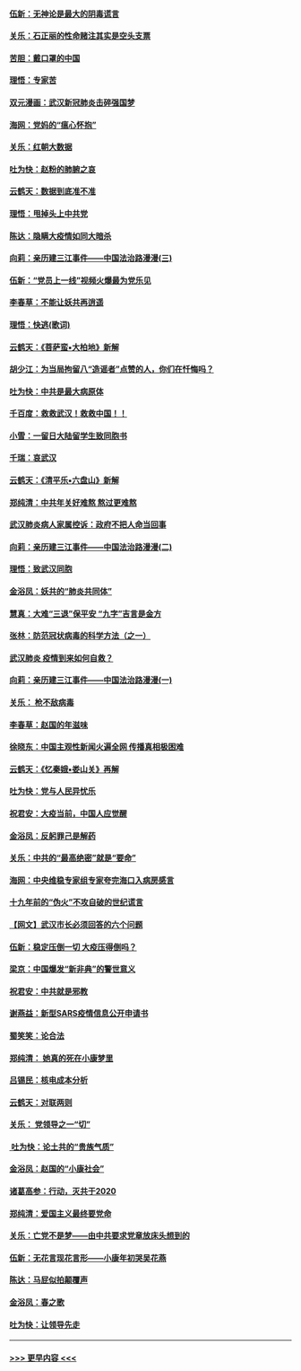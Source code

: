 #### [伍新：无神论是最大的阴毒谎言](../pages/nsc993/n11846129.md?t=02060602) 
#### [关乐：石正丽的性命赌注其实是空头支票](../pages/nsc993/n11846109.md?t=02060602) 
#### [苦胆：戴口罩的中国](../pages/nsc993/n11845576.md?t=02060602) 
#### [理悟：专家苦](../pages/nsc993/n11845564.md?t=02060602) 
#### [双元漫画：武汉新冠肺炎击碎强国梦](../pages/nsc993/n11843320.md?t=02060602) 
#### [海网：党妈的“瘟心怀抱”](../pages/nsc993/n11840740.md?t=02060602) 
#### [关乐：红朝大数据](../pages/nsc993/n11840675.md?t=02060602) 
#### [吐为快：赵粉的肺腑之哀](../pages/nsc993/n11840618.md?t=02060602) 
#### [云鹤天：数据到底准不准](../pages/nsc993/n11840325.md?t=02060602) 
#### [理悟：甩掉头上中共党](../pages/nsc993/n11838826.md?t=02060602) 
#### [陈达：隐瞒大疫情如同大暗杀](../pages/nsc993/n11838771.md?t=02060602) 
#### [向莉：亲历建三江事件——中国法治路漫漫(三)](../pages/nsc993/n11831825.md?t=02060602) 
#### [伍新：“党员上一线”视频火爆最为党乐见](../pages/nsc993/n11838200.md?t=02060602) 
#### [李春草：不能让妖共再逍遥](../pages/nsc993/n11838102.md?t=02060602) 
#### [理悟：快逃(歌词)](../pages/nsc993/n11838083.md?t=02060602) 
#### [云鹤天：《菩萨蛮▪大柏地》新解](../pages/nsc993/n11838059.md?t=02060602) 
#### [胡少江：为当局拘留八“造谣者”点赞的人，你们在忏悔吗？](../pages/nsc993/n11836801.md?t=02060602) 
#### [吐为快：中共是最大病原体](../pages/nsc993/n11836748.md?t=02060602) 
#### [千百度：救救武汉！救救中国！！](../pages/nsc993/n11836145.md?t=02060602) 
#### [小雪：一留日大陆留学生致同胞书](../pages/nsc993/n11834624.md?t=02060602) 
#### [千瑞：哀武汉](../pages/nsc993/n11833647.md?t=02060602) 
#### [云鹤天：《清平乐▪六盘山》新解](../pages/nsc993/n11833611.md?t=02060602) 
#### [郑纯清：中共年关好难熬 熬过更难熬](../pages/nsc993/n11833489.md?t=02060602) 
#### [武汉肺炎病人家属控诉：政府不把人命当回事](../pages/nsc993/n11833205.md?t=02060602) 
#### [向莉：亲历建三江事件——中国法治路漫漫(二)](../pages/nsc993/n11829102.md?t=02060602) 
#### [理悟：致武汉同胞](../pages/nsc993/n11831522.md?t=02060602) 
#### [金浴凤：妖共的“肺炎共同体”](../pages/nsc993/n11829448.md?t=02060602) 
#### [慧真：大难“三退”保平安 “九字”吉言是金方](../pages/nsc993/n11829501.md?t=02060602) 
#### [张林：防范冠状病毒的科学方法（之一）](../pages/nsc993/n11828618.md?t=02060602) 
#### [武汉肺炎 疫情到来如何自救？](../pages/nsc993/n11827632.md?t=02060602) 
#### [向莉：亲历建三江事件——中国法治路漫漫(一)](../pages/nsc993/n11827190.md?t=02060602) 
#### [关乐： 枪不敌病毒](../pages/nsc993/n11826746.md?t=02060602) 
#### [李春草：赵国的年滋味](../pages/nsc993/n11826321.md?t=02060602) 
#### [徐晓东：中国主观性新闻火遍全网 传播真相极困难](../pages/nsc993/n11826508.md?t=02060602) 
#### [云鹤天：《忆秦娥▪娄山关》再解](../pages/nsc993/n11824682.md?t=02060602) 
#### [吐为快：党与人民异忧乐](../pages/nsc993/n11824660.md?t=02060602) 
#### [祝君安：大疫当前，中国人应觉醒](../pages/nsc993/n11821946.md?t=02060602) 
#### [金浴凤：反躬罪己是解药](../pages/nsc993/n11820280.md?t=02060602) 
#### [关乐：中共的“最高绝密”就是“要命”](../pages/nsc993/n11816946.md?t=02060602) 
#### [海网：中央维稳专家组专家夸完海口入病房感言](../pages/nsc993/n11815138.md?t=02060602) 
#### [十九年前的“伪火”不攻自破的世纪谎言](../pages/nsc993/n11813238.md?t=02060602) 
#### [【网文】武汉市长必须回答的六个问题](../pages/nsc993/n11813848.md?t=02060602) 
#### [伍新：稳定压倒一切 大疫压得倒吗？](../pages/nsc993/n11812634.md?t=02060602) 
#### [梁京：中国爆发“新非典”的警世意义](../pages/nsc993/n11812554.md?t=02060602) 
#### [祝君安：中共就是邪教](../pages/nsc993/n11812431.md?t=02060602) 
#### [谢燕益：新型SARS疫情信息公开申请书](../pages/nsc993/n11808840.md?t=02060602) 
#### [蜀笑笑：论合法](../pages/nsc993/n11808064.md?t=02060602) 
#### [郑纯清： 她真的死在小康梦里](../pages/nsc993/n11806623.md?t=02060602) 
#### [吕锡民：核电成本分析](../pages/nsc993/n11806284.md?t=02060602) 
#### [云鹤天：对联两则](../pages/nsc993/n11805957.md?t=02060602) 
#### [关乐： 党领导之一“切”](../pages/nsc993/n11804505.md?t=02060602) 
#### [ 吐为快：论土共的“贵族气质”](../pages/nsc993/n11804490.md?t=02060602) 
#### [金浴凤：赵国的“小康社会”](../pages/nsc993/n11804452.md?t=02060602) 
#### [诸葛高参：行动，灭共于2020](../pages/nsc993/n11804120.md?t=02060602) 
#### [郑纯清：爱国主义最终要党命](../pages/nsc993/n11802197.md?t=02060602) 
#### [关乐：亡党不是梦——由中共要求党章放床头想到的](../pages/nsc993/n11802156.md?t=02060602) 
#### [伍新：无花言现花言形——小康年初哭吴花燕](../pages/nsc993/n11800044.md?t=02060602) 
#### [陈达：马屁似拍颠覆声](../pages/nsc993/n11800010.md?t=02060602) 
#### [金浴凤：春之歌](../pages/nsc993/n11797687.md?t=02060602) 
#### [吐为快：让领导先走](../pages/nsc993/n11797512.md?t=02060602) 

----
#### [ >>> 更早内容 <<< ](../indexes/nsc993-earlier.md)
